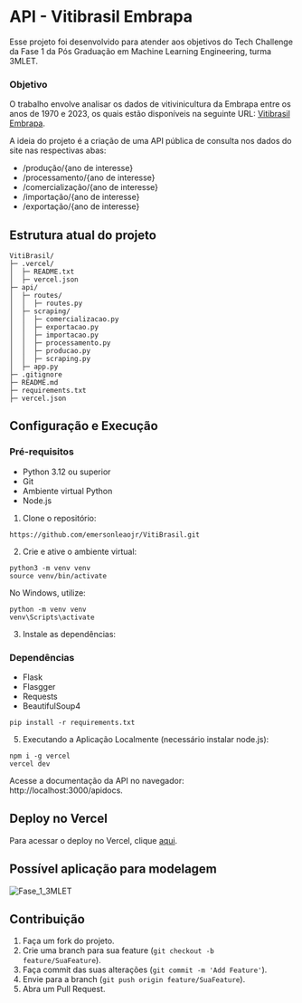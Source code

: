 # API - Vitibrasil Embrapa 

Esse projeto foi desenvolvido para atender aos objetivos do Tech Challenge da Fase 1 da Pós Graduação em Machine Learning Engineering, turma 3MLET. 

### Objetivo

O trabalho envolve analisar os dados de vitivinicultura da Embrapa entre os anos de 1970 e 2023, os quais estão disponíveis na seguinte URL: [Vitibrasil Embrapa](http://vitibrasil.cnpuv.embrapa.br/index.php?).

A ideia do projeto é a criação de uma API pública de consulta nos dados do site nas respectivas abas:

-   /produção/{ano de interesse}
-   /processamento/{ano de interesse}
-   /comercialização/{ano de interesse}
-   /importação/{ano de interesse}
-   /exportação/{ano de interesse}

## Estrutura atual do projeto

```
VitiBrasil/
├─ .vercel/
│  ├─ README.txt
│  ├─ vercel.json
├─ api/
│  ├─ routes/
│  │  ├─ routes.py
│  ├─ scraping/
│  │  ├─ comercializacao.py
│  │  ├─ exportacao.py
│  │  ├─ importacao.py
│  │  ├─ processamento.py
│  │  ├─ producao.py
│  │  ├─ scraping.py
│  ├─ app.py
├─ .gitignore
├─ README.md
├─ requirements.txt
├─ vercel.json
```

##  Configuração e Execução

### Pré-requisitos
-   Python 3.12 ou superior
-   Git
-   Ambiente virtual Python
-   Node.js

1.  Clone o repositório:
```
https://github.com/emersonleaojr/VitiBrasil.git
```
2.  Crie e ative o ambiente virtual:
```
python3 -m venv venv
source venv/bin/activate
```

No Windows, utilize:
```
python -m venv venv
venv\Scripts\activate
```
3.  Instale as dependências:
### Dependências
- Flask
- Flasgger
- Requests
- BeautifulSoup4
  
```
pip install -r requirements.txt
```

5.  Executando a Aplicação Localmente (necessário instalar node.js):
```
npm i -g vercel
vercel dev
```

Acesse a documentação da API no navegador: http://localhost:3000/apidocs.


## Deploy no Vercel

Para acessar o deploy no Vercel, clique [aqui](https://viti-brasil.vercel.app/).

## Possível aplicação para modelagem
![Fase_1_3MLET](https://github.com/user-attachments/assets/682cb513-1b90-45ed-a867-adaebcf5a925)

## Contribuição

1.  Faça um fork do projeto.
2.  Crie uma branch para sua feature (`git checkout -b feature/SuaFeature`).
3.  Faça commit das suas alterações (`git commit -m 'Add Feature'`).
4.  Envie para a branch (`git push origin feature/SuaFeature`).
5.  Abra um Pull Request.


